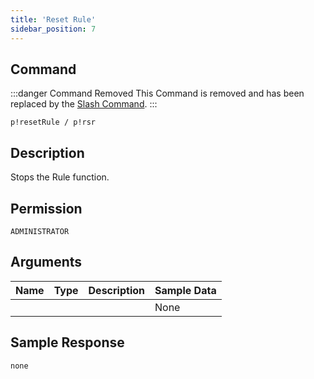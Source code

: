 ```yaml
---
title: 'Reset Rule'
sidebar_position: 7
---
```


## Command
:::danger Command Removed
This Command is removed and has been replaced by the [Slash Command](../../admins/rules).
:::
```
p!resetRule / p!rsr
```

## Description
Stops the Rule function.

## Permission
`ADMINISTRATOR`

## Arguments
| Name | Type | Description | Sample Data |
| ---- | ---- | ----------- | ----------- |
|  |  |  | None |

## Sample Response
```
none
```
